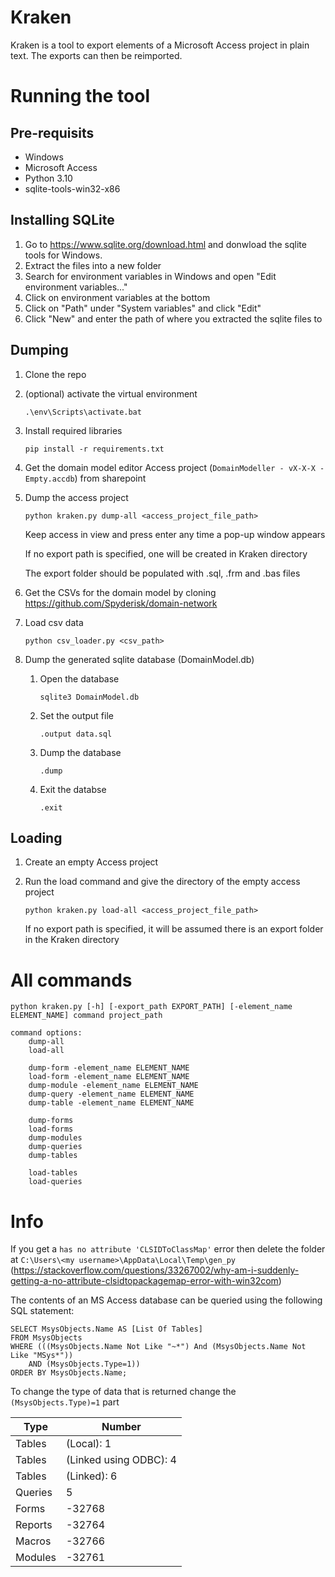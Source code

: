 # Kraken

Kraken is a tool to export elements of a Microsoft Access project in plain text. The exports can then be reimported.

# Running the tool

## Pre-requisits
- Windows
- Microsoft Access
- Python 3.10
- sqlite-tools-win32-x86

## Installing SQLite
1. Go to https://www.sqlite.org/download.html and donwload the sqlite tools for Windows.
1. Extract the files into a new folder
1. Search for environment variables in Windows and open "Edit environment variables..."
1. Click on environment variables at the bottom
1. Click on "Path" under "System variables" and click "Edit"
1. Click "New" and enter the path of where you extracted the sqlite files to

## Dumping
1. Clone the repo
1. (optional) activate the virtual environment
	```
	.\env\Scripts\activate.bat
	```
1. Install required libraries
	```
	pip install -r requirements.txt
	```
1. Get the domain model editor Access project (`DomainModeller - vX-X-X - Empty.accdb`) from sharepoint
1. Dump the access project
	
	```
	python kraken.py dump-all <access_project_file_path>
	```
	Keep access in view and press enter any time a pop-up window appears

	If no export path is specified, one will be created in Kraken directory

	The export folder should be populated with .sql, .frm and .bas files
1. Get the CSVs for the domain model by cloning https://github.com/Spyderisk/domain-network
1. Load csv data
	```
	python csv_loader.py <csv_path>
	```
1. Dump the generated sqlite database (DomainModel.db)
	1. Open the database
		```
		sqlite3 DomainModel.db
		```
	1. Set the output file
		```
		.output data.sql
		```
	1. Dump the database
		```
		.dump
		```
	1. Exit the databse
		```
  		.exit
  		```

## Loading
1. Create an empty Access project
1. Run the load command and give the directory of the empty access project
	
	```
	python kraken.py load-all <access_project_file_path>
	```
	If no export path is specified, it will be assumed there is an export folder in the Kraken directory

# All commands
```
python kraken.py [-h] [-export_path EXPORT_PATH] [-element_name ELEMENT_NAME] command project_path

command options:
	dump-all
	load-all

	dump-form -element_name ELEMENT_NAME
	load-form -element_name ELEMENT_NAME
	dump-module -element_name ELEMENT_NAME
	dump-query -element_name ELEMENT_NAME
	dump-table -element_name ELEMENT_NAME

	dump-forms
	load-forms
	dump-modules
	dump-queries
	dump-tables

	load-tables
	load-queries
```

# Info
If you get a `has no attribute 'CLSIDToClassMap'` error then delete the folder at `C:\Users\<my username>\AppData\Local\Temp\gen_py` (https://stackoverflow.com/questions/33267002/why-am-i-suddenly-getting-a-no-attribute-clsidtopackagemap-error-with-win32com)

The contents of an MS Access database can be queried using the following SQL statement:

```
SELECT MsysObjects.Name AS [List Of Tables]
FROM MsysObjects
WHERE (((MsysObjects.Name Not Like "~*") And (MsysObjects.Name Not Like "MSys*")) 
	AND (MsysObjects.Type=1))
ORDER BY MsysObjects.Name;
```

To change the type of data that is returned change the `(MsysObjects.Type)=1` part

| Type | Number |
| ---- | ------ |
| Tables | (Local):	1 |
| Tables | (Linked using ODBC):	4 |
| Tables | (Linked): 6 |
| Queries | 5 |
| Forms | -32768 |
| Reports | -32764 |
| Macros | -32766 |
| Modules | -32761 |
